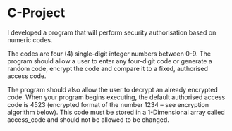 # C-Project
I developed a program that will perform security authorisation based
on numeric codes.

The codes are four (4) single-digit integer numbers between 0-9.
The program should allow a user to enter any four-digit code or generate a random
code, encrypt the code and compare it to a fixed, authorised access code.

The program should also allow the user to decrypt an already encrypted code.
When your program begins executing, the default authorised access code is 4523
(encrypted format of the number 1234 – see encryption algorithm below). This code
must be stored in a 1-Dimensional array called access_code and should not be
allowed to be changed.
